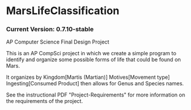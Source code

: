 # MarsLifeClassification

### Current Version: 0.7.10-stable

AP Computer Science Final Design Project

This is an AP CompSci project in which we create a simple program to identify and organize some possible forms of life that could be found on Mars.

It organizes by Kingdom[Martis (Martian)] Motives[Movement type] Ingesting[Consumed Product] then allows for Genus and Species names.

See the instructional PDF "Project-Requirements" for more information on the requirements of the project.
